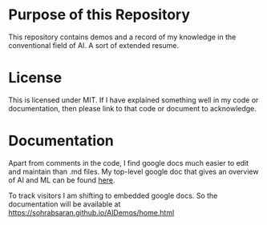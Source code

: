 # Purpose of this Repository
This repository contains demos and a record of my knowledge in the conventional field of AI. A sort of extended resume.

# License
This is licensed under MIT. If I have explained something well in my code or documentation, then please link to that code or document to acknowledge.

# Documentation
Apart from comments in the code, I find google docs much easier to edit and maintain than .md files. My top-level google doc that gives an overview of AI and ML can be found <a href="https://docs.google.com/document/d/1JSq7Kq6G61wOvT5zOIAFjT5TSe8t7la9rz1ClHGmu2A/edit?usp=sharing">here</a>.

To track visitors I am shifting to embedded google docs. So the documentation will be available at https://sohrabsaran.github.io/AIDemos/home.html
